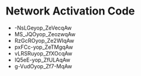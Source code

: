 # Network Activation Code
* -NsLGeyop_ZeVecqAw
* MS_JQOyop_ZeozwqAw
* RzGcROyop_Ze2WIqAw
* pxFCc-yop_ZeTMgqAw
* vLRSRuyop_ZfXOcqAw
* IQ5eE-yop_ZfULAqAw
* g-VudOyop_Zf7-MqAw